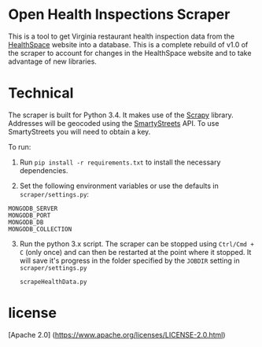 Open Health Inspections Scraper
==============================

This is a tool to get Virginia restaurant health inspection data from the <a href="http://healthspace.com/Clients/VDH/VDH/web.nsf/home.xsp">HealthSpace</a> website into a database. This is a complete rebuild of v1.0 of the scraper to account for changes in the HealthSpace website and to take advantage of new libraries.

Technical
=========
The scraper is built for Python 3.4. It makes use of the <a href="http://scrapy.org/">Scrapy</a> library. Addresses will be geocoded using the <a href="http://smartystreets.com/">SmartyStreets</a> API. To use SmartyStreets you will need to obtain a key.


To run:

1. Run `pip install -r requirements.txt` to install the necessary dependencies.

2. Set the following environment variables or use the defaults in `scraper/settings.py`:
```
MONGODB_SERVER
MONGODB_PORT
MONGODB_DB
MONGODB_COLLECTION
```
3. Run the python 3.x script. The scraper can be stopped using `Ctrl/Cmd + C` (only once) and can then be restarted at the point where it stopped. It will save it's progress in the folder specified by the `JOBDIR` setting in `scraper/settings.py`

	```
	scrapeHealthData.py
	```

license
=======

[Apache 2.0] (https://www.apache.org/licenses/LICENSE-2.0.html)
